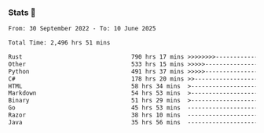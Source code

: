 ### Stats 👋
<!--START_SECTION:waka-->

```txt
From: 30 September 2022 - To: 10 June 2025

Total Time: 2,496 hrs 51 mins

Rust                               790 hrs 17 mins >>>>>>>>-----------------   31.65 %
Other                              533 hrs 15 mins >>>>>--------------------   21.36 %
Python                             491 hrs 37 mins >>>>>--------------------   19.69 %
C#                                 178 hrs 20 mins >>-----------------------   07.14 %
HTML                               58 hrs 34 mins  >------------------------   02.35 %
Markdown                           54 hrs 53 mins  >------------------------   02.20 %
Binary                             51 hrs 29 mins  >------------------------   02.06 %
Go                                 45 hrs 53 mins  -------------------------   01.84 %
Razor                              38 hrs 10 mins  -------------------------   01.53 %
Java                               35 hrs 56 mins  -------------------------   01.44 %
```

<!--END_SECTION:waka-->

<!--
**buhaytza2005/buhaytza2005** is a ✨ _special_ ✨ repository because its `README.md` (this file) appears on your GitHub profile.

Here are some ideas to get you started:

- 🔭 I’m currently working on ...
- 🌱 I’m currently learning ...
- 👯 I’m looking to collaborate on ...
- 🤔 I’m looking for help with ...
- 💬 Ask me about ...
- 📫 How to reach me: ...
- 😄 Pronouns: ...
- ⚡ Fun fact: ...
-->


